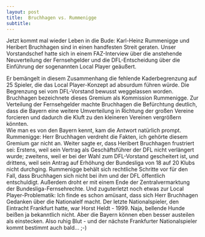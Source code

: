 ```yaml
---
layout: post
title:  Bruchhagen vs. Rummenigge
subtitle:  
---
```


Jetzt kommt mal wieder Leben in die Bude: Karl-Heinz Rummenigge und Heribert Bruchhagen sind in einen handfesten Streit geraten. Unser Vorstandschef hatte sich in einem FAZ-Interview über die anstehende Neuverteilung der Fernsehgelder und die DFL-Entscheidung über die Einführung der sogenannten Local Player geäußert.

Er bemängelt in diesem Zusammenhang die fehlende Kaderbegrenzung auf 25 Spieler, die das Local Player-Konzept ad absurdum führen würde. Die Begrenzung sei vom DFL-Vorstand bewusst weggelassen worden. Bruchhagen bezeichnete dieses Gremium als Kommission Rummenigge. Zur Verteilung der Fernsehgelder machte Bruchhagen die Befürchtung deutlich, dass die Bayern eine weitere Umverteilung in Richtung der großen Vereine forcieren und dadurch die Kluft zu den kleineren Vereinen vergrößern könnten.  
Wie man es von den Bayern kennt, kam die Antwort natürlich prompt. Rummenigge: Herr Bruchhagen verdreht die Fakten, ich gehörte diesem Gremium gar nicht an. Weiter sagte er, dass Heribert Bruchhagen frustriert sei: Erstens, weil sein Vertrag als Geschäftsführer der DFL nicht verlängert wurde; zweitens, weil er bei der Wahl zum DFL-Vorstand gescheitert ist, und drittens, weil sein Antrag auf Erhöhung der Bundesliga von 18 auf 20 Klubs nicht durchging. Rummenigge behält sich rechtliche Schritte vor für den Fall, dass Bruchhagen sich nicht bei ihm und der DFL öffentlich entschuldigt. Außerdem droht er mit einem Ende der Zentralvermarktung der Bundesliga-Fernsehrechte. Und zuguterletzt noch etwas zur Local Player-Problematik: Ich finde es schon amüsant, dass sich Herr Bruchhagen Gedanken über die Nationalelf macht. Der letzte Nationalspieler, den Eintracht Frankfurt hatte, war Horst Heldt - 1999. Naja, bellende Hunde beißen ja bekanntlich nicht. Aber die Bayern können eben besser austeilen als einstecken. Also ruhig Blut - und der nächste Frankfurter Nationalspieler kommt bestimmt auch bald... ;-)
